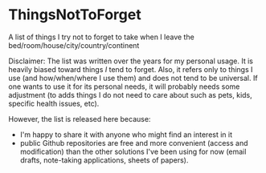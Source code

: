 # ThingsNotToForget
A list of things I try not to forget to take when I leave the bed/room/house/city/country/continent

Disclaimer: The list was written over the years for my personal usage. It is heavily biased toward things *I* tend to forget. Also, it refers only to things I use (and how/when/where I use them) and does not tend to be universal. If one wants to use it for its personal needs, it will probably needs some adjustment (to adds things I do not need to care about such as pets, kids, specific health issues, etc).

However, the list is released here because:
 - I'm happy to share it with anyone who might find an interest in it
 - public Github repositories are free and more convenient (access and modification) than the other solutions I've been using for now (email drafts, note-taking applications, sheets of papers).
